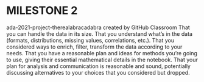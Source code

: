 # MILESTONE 2
ada-2021-project-therealabracadabra created by GitHub Classroom
That you can handle the data in its size.
That you understand what’s in the data (formats, distributions, missing values, correlations, etc.).
That you considered ways to enrich, filter, transform the data according to your needs.
That you have a reasonable plan and ideas for methods you’re going to use, giving their essential mathematical details in the notebook.
That your plan for analysis and communication is reasonable and sound, potentially discussing alternatives to your choices that you considered but dropped.
